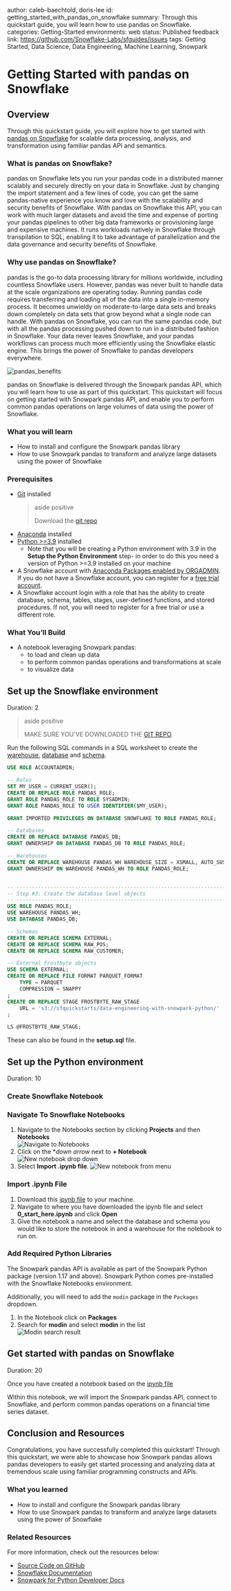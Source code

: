 author: caleb-baechtold, doris-lee
id: getting_started_with_pandas_on_snowflake
summary: Through this quickstart guide, you will learn how to use pandas on Snowflake.
categories: Getting-Started
environments: web
status: Published 
feedback link: https://github.com/Snowflake-Labs/sfguides/issues
tags: Getting Started, Data Science, Data Engineering, Machine Learning, Snowpark

# Getting Started with pandas on Snowflake
<!-- ------------------------ -->
## Overview 

Through this quickstart guide, you will explore how to get started with [pandas on Snowflake](https://docs.snowflake.com/en/developer-guide/snowpark/python/snowpark-pandas) for scalable data processing, analysis, and transformation using familiar pandas API and semantics.

### What is pandas on Snowflake?

pandas on Snowflake lets you run your pandas code in a distributed manner scalably and securely directly on your data in Snowflake. Just by changing the import statement and a few lines of code, you can get the same pandas-native experience you know and love with the scalability and security benefits of Snowflake. With pandas on Snowflake this API, you can work with much larger datasets and avoid the time and expense of porting your pandas pipelines to other big data frameworks or provisioning large and expensive machines. It runs workloads natively in Snowflake through transpilation to SQL, enabling it to take advantage of parallelization and the data governance and security benefits of Snowflake. 

### Why use pandas on Snowflake?
pandas is the go-to data processing library for millions worldwide, including countless Snowflake users. However, pandas was never built to handle data at the scale organizations are operating today. Running pandas code requires transferring and loading all of the data into a single in-memory process. It becomes unwieldy on moderate-to-large data sets and breaks down completely on data sets that grow beyond what a single node can handle. With pandas on Snowflake, you can run the same pandas code, but with all the pandas processing pushed down to run in a distributed fashion in Snowflake. Your data never leaves Snowflake, and your pandas workflows can process much more efficiently using the Snowflake elastic engine. This brings the power of Snowflake to pandas developers everywhere.

![pandas_benefits](./assets/pandas_benefits.png)

pandas on Snowflake is delivered through the Snowpark pandas API, which you will learn how to use as part of this quickstart. This quickstart will focus on getting started with Snowpark pandas API, and enable you to perform common pandas operations on large volumes of data using the power of Snowflake.

### What you will learn 
- How to install and configure the Snowpark pandas library
- How to use Snowpark pandas to transform and analyze large datasets using the power of Snowflake

### Prerequisites
- [Git](https://git-scm.com/book/en/v2/Getting-Started-Installing-Git) installed
    > aside positive
    >
    >Download the [git repo](https://github.com/Snowflake-Labs/sfguide-getting-started-with-snowpark-pandas)
- [Anaconda](https://www.anaconda.com/) installed
- [Python >=3.9](https://www.python.org/downloads/) installed
    - Note that you will be creating a Python environment with 3.9 in the **Setup the Python Environment** step- in order to do this you need a version of Python >=3.9 installed on your machine
- A Snowflake account with [Anaconda Packages enabled by ORGADMIN](https://docs.snowflake.com/en/developer-guide/udf/python/udf-python-packages.html#using-third-party-packages-from-anaconda). If you do not have a Snowflake account, you can register for a [free trial account](https://signup.snowflake.com/?utm_cta=quickstarts_).
- A Snowflake account login with a role that has the ability to create database, schema, tables, stages, user-defined functions, and stored procedures. If not, you will need to register for a free trial or use a different role.

### What You’ll Build 
- A notebook leveraging Snowpark pandas:
    - to load and clean up data
    - to perform common pandas operations and transformations at scale
    - to visualize data 

<!-- ------------------------ -->
## Set up the Snowflake environment
Duration: 2

> aside positive
>
> MAKE SURE YOU'VE DOWNLOADED THE [GIT REPO](https://github.com/Snowflake-Labs/sfguide-getting-started-with-snowpark-pandas).

Run the following SQL commands in a SQL worksheet to create the [warehouse](https://docs.snowflake.com/en/sql-reference/sql/create-warehouse.html), [database](https://docs.snowflake.com/en/sql-reference/sql/create-database.html) and [schema](https://docs.snowflake.com/en/sql-reference/sql/create-schema.html).

```SQL
USE ROLE ACCOUNTADMIN;

-- Roles
SET MY_USER = CURRENT_USER();
CREATE OR REPLACE ROLE PANDAS_ROLE;
GRANT ROLE PANDAS_ROLE TO ROLE SYSADMIN;
GRANT ROLE PANDAS_ROLE TO USER IDENTIFIER($MY_USER);

GRANT IMPORTED PRIVILEGES ON DATABASE SNOWFLAKE TO ROLE PANDAS_ROLE;

-- Databases
CREATE OR REPLACE DATABASE PANDAS_DB;
GRANT OWNERSHIP ON DATABASE PANDAS_DB TO ROLE PANDAS_ROLE;

-- Warehouses
CREATE OR REPLACE WAREHOUSE PANDAS_WH WAREHOUSE_SIZE = XSMALL, AUTO_SUSPEND = 300, AUTO_RESUME= TRUE;
GRANT OWNERSHIP ON WAREHOUSE PANDAS_WH TO ROLE PANDAS_ROLE;


-- ----------------------------------------------------------------------------
-- Step #3: Create the database level objects
-- ----------------------------------------------------------------------------
USE ROLE PANDAS_ROLE;
USE WAREHOUSE PANDAS_WH;
USE DATABASE PANDAS_DB;

-- Schemas
CREATE OR REPLACE SCHEMA EXTERNAL;
CREATE OR REPLACE SCHEMA RAW_POS;
CREATE OR REPLACE SCHEMA RAW_CUSTOMER;

-- External Frostbyte objects
USE SCHEMA EXTERNAL;
CREATE OR REPLACE FILE FORMAT PARQUET_FORMAT
    TYPE = PARQUET
    COMPRESSION = SNAPPY
;
CREATE OR REPLACE STAGE FROSTBYTE_RAW_STAGE
    URL = 's3://sfquickstarts/data-engineering-with-snowpark-python/'
;

LS @FROSTBYTE_RAW_STAGE;
```

These can also be found in the **setup.sql** file.

<!-- ------------------------ -->
## Set up the Python environment
Duration: 10

### Create Snowflake Notebook

### Navigate To Snowflake Notebooks

1. Navigate to the Notebooks section by clicking **Projects** and then **Notebooks**  
![Navigate to Notebooks](assets/navigate_to_notebooks.png)  
2. Click on the **down arrow* next to **+ Notebook**  
![New notebook drop down](assets/new_notebook_dropdown.png)  
3. Select **Import .ipynb file**.
![New notebook from menu](assets/notebook_from_menu.png)  

### Import .ipynb File
1. Download this [ipynb file](https://github.com/Snowflake-Labs/sfguide-getting-started-with-pandas-on-snowflake/blob/main/notebooks/0_start_here.ipynb) to your machine.
2. Navigate to where you have downloaded the ipynb file and select **0_start_here.ipynb** and click **Open**  
3. Give the notebook a name and select the database and schema you would like to store the notebook in and a warehouse for the notebook to run on. 

### Add Required Python Libraries

The Snowpark pandas API is available as part of the Snowpark Python package (version 1.17 and above). 
Snowpark Python comes pre-installed with the Snowflake Notebooks environment. 

Additionally, you will need to add the `modin` package in the `Packages` dropdown.

1. In the Notebook click on **Packages**  
2. Search for **modin** and select **modin** in the list  
![Modin search result](assets/modin_result.png)  

<!-- ------------------------ -->
## Get started with pandas on Snowflake
Duration: 20

Once you have created a notebook based on the [ipynb file](https://github.com/Snowflake-Labs/sfguide-getting-started-with-pandas-on-snowflake/blob/main/notebooks/0_start_here.ipynb)

Within this notebook, we will import the Snowpark pandas API, connect to Snowflake, and perform common pandas operations on a financial time series dataset.

<!-- ------------------------ -->
## Conclusion and Resources
Congratulations, you have successfully completed this quickstart! Through this quickstart, we were able to showcase how Snowpark pandas allows pandas developers to easily get started processing and analyzing data at tremendous scale using familiar programming constructs and APIs.

### What you learned
- How to install and configure the Snowpark pandas library
- How to use Snowpark pandas to transform and analyze large datasets using the power of Snowflake

### Related Resources

For more information, check out the resources below:

- [Source Code on GitHub](https://github.com/Snowflake-Labs/sfguide-getting-started-with-snowpark-pandas)
- [Snowflake Documentation](https://docs.snowflake.com/en/developer-guide/snowpark/python/snowpark-pandas)
- [Snowpark for Python Developer Docs](https://docs.snowflake.com/en/developer-guide/snowpark/python/index.html)

<!-- ------------------------ -->